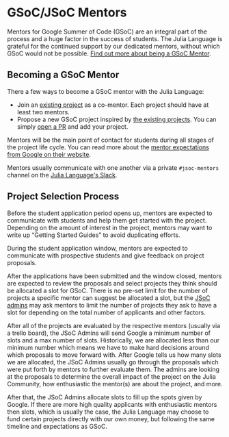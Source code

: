 # GSoC/JSoC Mentors

Mentors for Google Summer of Code (GSoC) are an integral part of the process and a huge factor in the success of students. The Julia Language is grateful for the continued support by our dedicated mentors, without which GSoC would not be possible. [Find out more about being a GSoC Mentor](https://google.github.io/gsocguides/mentor/).

## Becoming a GSoC Mentor

There a few ways to become a GSoC mentor with the Julia Language:
- Join an [existing project](https://julialang.org/jsoc/projects/) as a co-mentor. Each project should have at least two mentors.
- Propose a new GSoC project inspired by [the existing projects](https://julialang.org/jsoc/projects/). You can simply [open a PR](https://github.com/JuliaLang/www.julialang.org/blob/main/jsoc/projects.md) and add your project.

Mentors will be the main point of contact for students during all stages of the project life cycle. You can read more about the [mentor expectations from Google on their website](https://google.github.io/gsocguides/mentor/).

Mentors usually communicate with one another via a private `#jsoc-mentors` channel on the [Julia Language's Slack](https://julialang.org/slack).

## Project Selection Process

Before the student application period opens up, mentors are expected to communicate with students and help them get started with the project. Depending on the amount of interest in the project, mentors may want to write up “Getting Started Guides” to avoid duplicating efforts. 

During the student application window, mentors are expected to communicate with prospective students and give feedback on project proposals. 

After the applications have been submitted and the window closed, mentors are expected to review the proposals and select projects they think should be allocated a slot for GSoC. There is no pre-set limit for the number of projects a specific mentor can suggest be allocated a slot, but the [JSoC admins](https://julialang.org/jsoc/admins/) may ask mentors to limit the number of projects they ask to have a slot for depending on the total number of applicants and other factors.

After all of the projects are evaluated by the respective mentors (usually via a trello board), the JSoC Admins will send Google a minimum number of slots and a max number of slots. Historically, we are allocated less than our minimum number which means we have to make hard decisions around which proposals to move forward with. After Google tells us how many slots we are allocated, the JSoC Admins usually go through the proposals which were put forth by mentors to further evaluate them. The admins are looking at the proposals to determine the overall impact of the project on the Julia Community, how enthusiastic the mentor(s) are about the project, and more.

After that, the JSoC Admins allocate slots to fill up the spots given by Google. If there are more high quality applicants with enthusiastic mentors then slots, which is usually the case, the Julia Language may choose to fund certain projects directly with our own money, but following the same timeline and expectations as GSoC. 
